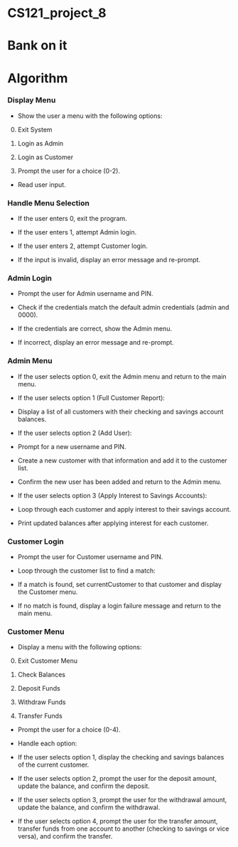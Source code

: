 # CS121_project_8

# Bank on it

# Algorithm 

### Display Menu

- Show the user a menu with the following options:

0) Exit System

1) Login as Admin

2) Login as Customer

3) Prompt the user for a choice (0-2).

- Read user input.

### Handle Menu Selection
- If the user enters 0, exit the program.

- If the user enters 1, attempt Admin login.

- If the user enters 2, attempt Customer login.

- If the input is invalid, display an error message and re-prompt.

### Admin Login
- Prompt the user for Admin username and PIN.

- Check if the credentials match the default admin credentials (admin and 0000).

- If the credentials are correct, show the Admin menu.

- If incorrect, display an error message and re-prompt.

### Admin Menu
- If the user selects option 0, exit the Admin menu and return to the main menu.

- If the user selects option 1 (Full Customer Report):

- Display a list of all customers with their checking and savings account balances.

- If the user selects option 2 (Add User):

- Prompt for a new username and PIN.

- Create a new customer with that information and add it to the customer list.

- Confirm the new user has been added and return to the Admin menu.

- If the user selects option 3 (Apply Interest to Savings Accounts):

- Loop through each customer and apply interest to their savings account.

- Print updated balances after applying interest for each customer.

### Customer Login
- Prompt the user for Customer username and PIN.

- Loop through the customer list to find a match:

- If a match is found, set currentCustomer to that customer and display the Customer menu.

- If no match is found, display a login failure message and return to the main menu.

### Customer Menu
- Display a menu with the following options:

0) Exit Customer Menu

1) Check Balances

2) Deposit Funds

3) Withdraw Funds

4) Transfer Funds

- Prompt the user for a choice (0-4).

- Handle each option:

- If the user selects option 1, display the checking and savings balances of the current customer.

- If the user selects option 2, prompt the user for the deposit amount, update the balance, and confirm the deposit.

- If the user selects option 3, prompt the user for the withdrawal amount, update the balance, and confirm the withdrawal.

- If the user selects option 4, prompt the user for the transfer amount, transfer funds from one account to another (checking to savings or vice versa), and confirm the transfer.
